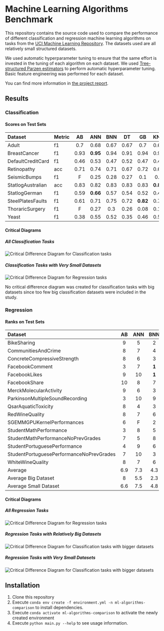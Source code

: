 # Machine Learning Algorithms Benchmark
This repository contains the source code used to compare the performance of different classification and regression machine learning algorithms on tasks from the  [UCI Machine Learning Repository](https://archive.ics.uci.edu/ml/index.php). The datasets used are all relatively small structured datasets.

We used automatic hyperparameter tuning to ensure that the same effort is invested in the tuning of each algorithm on each dataset. We used [Tree-structured Parzen estimators](https://papers.nips.cc/paper/4443-algorithms-for-hyper-parameter-optimization.pdf) to perform automatic hyperparameter tuning. Basic feature engineering was performed for each dataset.

You can find more information in [the project report](report.pdf?raw=true).

## Results

### Classification

#### Scores on Test Sets
| Dataset             | Metric|   AB |   ANN |   BNN |   DT |   GB |   KNN |   LR |   RF |   SVM |
|:--------------------|:------|:----:|:-----:|:-----:|:----:|:----:|:-----:|:----:|:----:|:-----:|
| Adult               | f1    | 0.7  |  0.68 |  0.67 | 0.67 | 0.7  |  0.62 | 0.67 | **0.71** |  0.66 |
| BreastCancer        | f1    | 0.93 |  **0.95** |  0.94 | 0.91 | 0.94 |  0.92 | 0.94 | **0.95** |  **0.95** |
| DefaultCreditCard   | f1    | 0.46 |  0.53 |  0.47 | 0.52 | 0.47 |  0.44 | 0.49 | **0.54** |  0.53 |
| Retinopathy         | acc   | 0.71 |  0.74 |  0.71 | 0.67 | 0.72 |  0.66 | 0.74 | 0.67 |  **0.77** |
| SeismicBumps        | f1    |  F   |  0.25 |  0.28 | 0.27 | 0.1  |  0.2  | **0.32** | 0.28 |  0.3  |
| StatlogAustralian   | acc   | 0.83 |  0.82 |  0.83 | 0.83 | 0.83 |  **0.85** | 0.83 | 0.84 |  0.83 |
| StatlogGerman       | f1    | 0.59 |  **0.66** |  0.57 | 0.54 | 0.52 |  0.48 | 0.64 | 0.59 |  0.63 |
| SteelPlatesFaults   | f1    | 0.61 |  0.71 |  0.75 | 0.72 | **0.82** |  0.76 | 0.68 | 0.8  |  0.77 |
| ThoraricSurgery     | f1    |  F   |  0.27 |  0.3  | 0.26 | 0.08 |  0.16 | **0.36** | 0.24 |  0.35 |
| Yeast               | f1    | 0.38 |  0.55 |  0.52 | 0.35 | 0.46 |  0.58 | 0.57 | **0.6**  |  0.56 |
#### Critical Diagrams
##### All Classification Tasks
![Critical Difference Diagram for Classification tasks](results/cd-diagram-classification.png?raw=true)
##### Classification Tasks with Very Small Datasets
![Critical Difference Diagram for Regression tasks](results/cd-diagram-classification-small-ds.png?raw=true)

No critical difference diagram was created for classification tasks with big datasets since too few big classification datasets were included in the study.

### Regression
#### Ranks on Test Sets
  Dataset                                  |   AB | ANN   |   BNN |   DT | GP   |   GB |   KNN |   LR |   RF | SVM   |
|:-----------------------------------------|:----:|:-----:|:-----:|:----:|:----:|:----:|:-----:|:----:|:----:|:-----:|
| BikeSharing                              |  9   | 5     |   2   |  4   | 6    |  3   |   8   | 10   |  **1**   | 7     |
| CommunitiesAndCrime                      |  8   | 7     |   4   |  9   | 10   |  2   |   6   |  3   |  5   | **1**     |
| ConcreteCompressiveStrength              |  8   | 6     |   3   |  7   | 4    |  **1**   |   9   | 10   |  2   | 5     |
| FacebookComment                          |  3   | 7     |   **1**   | 10   | 6    |  2   |   8   |  4   |  9   | 5     |
| FacebookLikes                            |  9   | 10    |   **1**   |  8   | 7    |  3   |   4   |  5   |  6   | 2     |
| FacebookShare                            | 10   | 8     |   7   |  9   | 5    |  **1**   |   4   |  3   |  2   | 6     |
| MerckMolecularActivity                   |  9   | 6     |   3   |  8   | F    |  **1**   |   7   |  5   |  2   | 4     |
| ParkinsonMultipleSoundRecording          |  3   | 10    |   9   |  7   | 2    |  6   |   **1**   |  5   |  8   | 4     |
| QsarAquaticToxicity                      |  8   | 4     |   3   | 10   | 5    |  7   |   6   |  9   |  **1**   | 2     |
| RedWineQuality                           |  8   | 7     |   6   |  9   | 4    |  3   |   2   | 10   |  **1**   | 5     |
| SGEMMGPUKernelPerformances               |  6   | F     |   2   |  3   | F    |  5   |   4   |  7   |  **1**   | F     |
| StudentMathPerformance                   |  3   | 8     |   5   |  4   | 10   |  2   |   9   |  7   |  **1**   | 6     |
| StudentMathPerformanceNoPrevGrades       |  7   | 5     |   8   |  4   | 10   |  **1**   |   9   |  6   |  2   | 3     |
| StudentPortuguesePerformance             |  4   | 9     |   6   |  7   | 10   |  5   |   8   |  3   |  2   | **1**     |
| StudentPortuguesePerformanceNoPrevGrades |  7   | 10    |   3   |  8   | 9    |  **1**   |   6   |  4   |  5   | 2     |
| WhiteWineQuality                         |  8   | 7     |   6   | 10   | 5    |  2   |   3   |  9   |  **1**   | 4     |
| Average                                  |  6.9 | 7.3   |   4.3 |  7.3 | 6.6  |  **2.8** |   5.9 |  6.2 |  3.1 | 3.8   |
| Average Big Dataset                      |  8   | 5.5   |   2.3 |  5   | 6.0  |  3   |   6.3 |  7.3 |  **1.3** | 5.5   |
| Average Small Dataset                    |  6.6 | 7.5   |   4.8 |  7.8 | 6.7  |  **2.8** |   5.8 |  6   |  3.5 | 3.5   |
#### Critical Diagrams
##### All Regression Tasks
![Critical Difference Diagram for Regression tasks](results/cd-diagram-regression.png?raw=true)
##### Regression Tasks with Relatively Big Datasets
![Critical Difference Diagram for Classification tasks with bigger datasets](results/cd-diagram-regression-big-ds.png?raw=true)
##### Regression Tasks with Very Small Datasets
![Critical Difference Diagram for Classification tasks with bigger datasets](results/cd-diagram-regression-small-ds.png?raw=true)

## Installation
  1. Clone this repository
  2. Execute `conda env create -f environment.yml -n ml-algorithms-comparison` to install dependencies.
  3. Execute `conda activate ml-algorithms-comparison` to activate the newly created environment
  4. Execute `python main.py --help` to see usage information.
